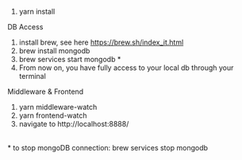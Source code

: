 1) yarn install<br>

DB Access<br>
1) install brew, see here https://brew.sh/index_it.html<br>
2) brew install mongodb<br>
3) brew services start mongodb * <br>
4) From now on, you have fully access to your local db through your terminal<br>

Middleware & Frontend<br>
1) yarn middleware-watch<br>
1) yarn frontend-watch<br>
2) navigate to http://localhost:8888/

<br>
* to stop mongoDB connection: brew services stop mongodb

<!---
  some helps with mongo DB: https://zellwk.com/blog/crud-express-mongodb/
-->
